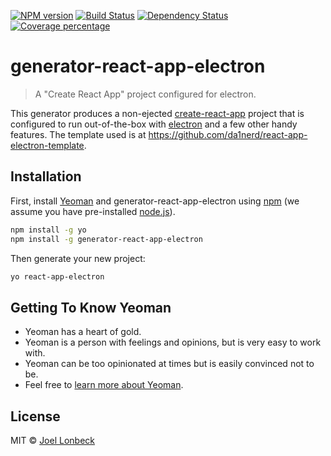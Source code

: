 [![NPM version][npm-image]][npm-url] [![Build Status][travis-image]][travis-url] [![Dependency Status][daviddm-image]][daviddm-url] [![Coverage percentage][coveralls-image]][coveralls-url]
# generator-react-app-electron
> A "Create React App" project configured for electron.

This generator produces a non-ejected [create-react-app](https://github.com/facebook/create-react-app) project that is configured to run out-of-the-box with [electron](https://electronjs.org/) and a few other handy features. The template used is at https://github.com/da1nerd/react-app-electron-template.

## Installation

First, install [Yeoman](http://yeoman.io) and generator-react-app-electron using [npm](https://www.npmjs.com/) (we assume you have pre-installed [node.js](https://nodejs.org/)).

```bash
npm install -g yo
npm install -g generator-react-app-electron
```

Then generate your new project:

```bash
yo react-app-electron
```

## Getting To Know Yeoman

 * Yeoman has a heart of gold.
 * Yeoman is a person with feelings and opinions, but is very easy to work with.
 * Yeoman can be too opinionated at times but is easily convinced not to be.
 * Feel free to [learn more about Yeoman](http://yeoman.io/).

## License

MIT © [Joel Lonbeck](http://neutrinographics.com)


[npm-image]: https://badge.fury.io/js/generator-react-app-electron.svg
[npm-url]: https://npmjs.org/package/generator-react-app-electron
[travis-image]: https://travis-ci.org/da1nerd/generator-react-app-electron.svg?branch=master
[travis-url]: https://travis-ci.org/da1nerd/generator-react-app-electron
[daviddm-image]: https://david-dm.org/da1nerd/generator-react-app-electron.svg?theme=shields.io
[daviddm-url]: https://david-dm.org/da1nerd/generator-react-app-electron
[coveralls-image]: https://coveralls.io/repos/da1nerd/generator-react-app-electron/badge.svg
[coveralls-url]: https://coveralls.io/r/da1nerd/generator-react-app-electron
